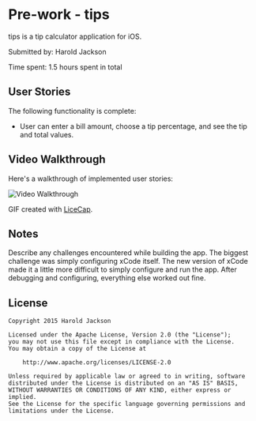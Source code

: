 # Pre-work - tips

tips is a tip calculator application for iOS.

Submitted by: Harold Jackson

Time spent: 1.5 hours spent in total

## User Stories

The following functionality is complete:
* User can enter a bill amount, choose a tip percentage, and see the tip and total values.


## Video Walkthrough 

Here's a walkthrough of implemented user stories:

<img src='http://i.imgur.com/GK7LY54.gif' title='Video Walkthrough' width='' alt='Video Walkthrough' />

GIF created with [LiceCap](http://www.cockos.com/licecap/).

## Notes

Describe any challenges encountered while building the app.
The biggest challenge was simply configuring xCode itself. The new version of xCode made it a little more difficult to simply configure and run the app. After debugging and configuring, everything else worked out fine.

## License

    Copyright 2015 Harold Jackson

    Licensed under the Apache License, Version 2.0 (the "License");
    you may not use this file except in compliance with the License.
    You may obtain a copy of the License at

        http://www.apache.org/licenses/LICENSE-2.0

    Unless required by applicable law or agreed to in writing, software
    distributed under the License is distributed on an "AS IS" BASIS,
    WITHOUT WARRANTIES OR CONDITIONS OF ANY KIND, either express or implied.
    See the License for the specific language governing permissions and
    limitations under the License.
